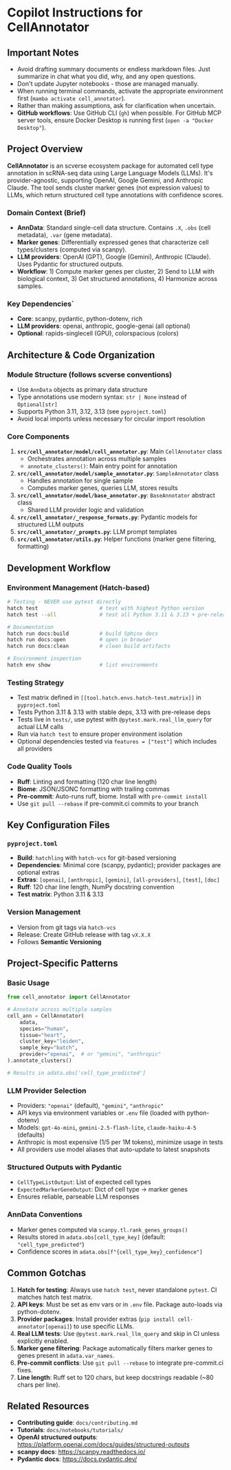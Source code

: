 # Copilot Instructions for CellAnnotator

## Important Notes
- Avoid drafting summary documents or endless markdown files. Just summarize in chat what you did, why, and any open questions.
- Don't update Jupyter notebooks - those are managed manually.
- When running terminal commands, activate the appropriate environment first (`mamba activate cell_annotator`).
- Rather than making assumptions, ask for clarification when uncertain.
- **GitHub workflows**: Use GitHub CLI (`gh`) when possible. For GitHub MCP server tools, ensure Docker Desktop is running first (`open -a "Docker Desktop"`).

## Project Overview

**CellAnnotator** is an scverse ecosystem package for automated cell type annotation in scRNA-seq data using Large Language Models (LLMs). It's provider-agnostic, supporting OpenAI, Google Gemini, and Anthropic Claude. The tool sends cluster marker genes (not expression values) to LLMs, which return structured cell type annotations with confidence scores.

### Domain Context (Brief)
- **AnnData**: Standard single-cell data structure. Contains `.X`, `.obs` (cell metadata), `.var` (gene metadata).
- **Marker genes**: Differentially expressed genes that characterize cell types/clusters (computed via scanpy).
- **LLM providers**: OpenAI (GPT), Google (Gemini), Anthropic (Claude). Uses Pydantic for structured outputs.
- **Workflow**: 1) Compute marker genes per cluster, 2) Send to LLM with biological context, 3) Get structured annotations, 4) Harmonize across samples.

### Key Dependencies`
- **Core**: scanpy, pydantic, python-dotenv, rich
- **LLM providers**: openai, anthropic, google-genai (all optional)
- **Optional**: rapids-singlecell (GPU), colorspacious (colors)

## Architecture & Code Organization

### Module Structure (follows scverse conventions)
- Use `AnnData` objects as primary data structure
- Type annotations use modern syntax: `str | None` instead of `Optional[str]`
- Supports Python 3.11, 3.12, 3.13 (see `pyproject.toml`)
- Avoid local imports unless necessary for circular import resolution

### Core Components
1. **`src/cell_annotator/model/cell_annotator.py`**: Main `CellAnnotator` class
   - Orchestrates annotation across multiple samples
   - `annotate_clusters()`: Main entry point for annotation
2. **`src/cell_annotator/model/sample_annotator.py`**: `SampleAnnotator` class
   - Handles annotation for single sample
   - Computes marker genes, queries LLM, stores results
3. **`src/cell_annotator/model/base_annotator.py`**: `BaseAnnotator` abstract class
   - Shared LLM provider logic and validation
4. **`src/cell_annotator/_response_formats.py`**: Pydantic models for structured LLM outputs
5. **`src/cell_annotator/_prompts.py`**: LLM prompt templates
6. **`src/cell_annotator/utils.py`**: Helper functions (marker gene filtering, formatting)

## Development Workflow

### Environment Management (Hatch-based)
```bash
# Testing - NEVER use pytest directly
hatch test                    # test with highest Python version
hatch test --all              # test all Python 3.11 & 3.13 + pre-release

# Documentation
hatch run docs:build          # build Sphinx docs
hatch run docs:open           # open in browser
hatch run docs:clean          # clean build artifacts

# Environment inspection
hatch env show                # list environments
```

### Testing Strategy
- Test matrix defined in `[[tool.hatch.envs.hatch-test.matrix]]` in `pyproject.toml`
- Tests Python 3.11 & 3.13 with stable deps, 3.13 with pre-release deps
- Tests live in `tests/`, use pytest with `@pytest.mark.real_llm_query` for actual LLM calls
- Run via `hatch test` to ensure proper environment isolation
- Optional dependencies tested via `features = ["test"]` which includes all providers

### Code Quality Tools
- **Ruff**: Linting and formatting (120 char line length)
- **Biome**: JSON/JSONC formatting with trailing commas
- **Pre-commit**: Auto-runs ruff, biome. Install with `pre-commit install`
- Use `git pull --rebase` if pre-commit.ci commits to your branch

## Key Configuration Files

### `pyproject.toml`
- **Build**: `hatchling` with `hatch-vcs` for git-based versioning
- **Dependencies**: Minimal core (scanpy, pydantic); provider packages are optional extras
- **Extras**: `[openai]`, `[anthropic]`, `[gemini]`, `[all-providers]`, `[test]`, `[doc]`
- **Ruff**: 120 char line length, NumPy docstring convention
- **Test matrix**: Python 3.11 & 3.13

### Version Management
- Version from git tags via `hatch-vcs`
- Release: Create GitHub release with tag `vX.X.X`
- Follows **Semantic Versioning**

## Project-Specific Patterns

### Basic Usage
```python
from cell_annotator import CellAnnotator

# Annotate across multiple samples
cell_ann = CellAnnotator(
    adata,
    species="human",
    tissue="heart",
    cluster_key="leiden",
    sample_key="batch",
    provider="openai",  # or "gemini", "anthropic"
).annotate_clusters()

# Results in adata.obs['cell_type_predicted']
```

### LLM Provider Selection
- Providers: `"openai"` (default), `"gemini"`, `"anthropic"`
- API keys via environment variables or `.env` file (loaded with python-dotenv)
- Models: `gpt-4o-mini`, `gemini-2.5-flash-lite`, `claude-haiku-4-5` (defaults)
- Anthropic is most expensive ($1/$5 per 1M tokens), minimize usage in tests
- All providers use model aliases that auto-update to latest snapshots

### Structured Outputs with Pydantic
- `CellTypeListOutput`: List of expected cell types
- `ExpectedMarkerGeneOutput`: Dict of cell type → marker genes
- Ensures reliable, parseable LLM responses

### AnnData Conventions
- Marker genes computed via `scanpy.tl.rank_genes_groups()`
- Results stored in `adata.obs[cell_type_key]` (default: `"cell_type_predicted"`)
- Confidence scores in `adata.obs[f"{cell_type_key}_confidence"]`

## Common Gotchas

1. **Hatch for testing**: Always use `hatch test`, never standalone `pytest`. CI matches hatch test matrix.
2. **API keys**: Must be set as env vars or in `.env` file. Package auto-loads via python-dotenv.
3. **Provider packages**: Install provider extras (`pip install cell-annotator[openai]`) to use specific LLMs.
4. **Real LLM tests**: Use `@pytest.mark.real_llm_query` and skip in CI unless explicitly enabled.
5. **Marker gene filtering**: Package automatically filters marker genes to genes present in `adata.var_names`.
6. **Pre-commit conflicts**: Use `git pull --rebase` to integrate pre-commit.ci fixes.
7. **Line length**: Ruff set to 120 chars, but keep docstrings readable (~80 chars per line).

## Related Resources

- **Contributing guide**: `docs/contributing.md`
- **Tutorials**: `docs/notebooks/tutorials/`
- **OpenAI structured outputs**: https://platform.openai.com/docs/guides/structured-outputs
- **scanpy docs**: https://scanpy.readthedocs.io/
- **Pydantic docs**: https://docs.pydantic.dev/
